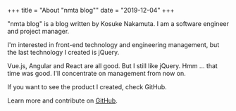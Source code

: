 +++
title = "About \"nmta blog\""
date = "2019-12-04"
+++

"nmta blog" is a blog written by Kosuke Nakamuta. I am a software engineer and project manager.

I'm interested in front-end technology and engineering management, but the last technology I created is jQuery.

Vue.js, Angular and React are all good. But I still like jQuery. Hmm ... that time was good. I'll concentrate on management from now on.

If you want to see the product I created, check GitHub.

Learn more and contribute on [GitHub](https://github.com/taknakamu).

